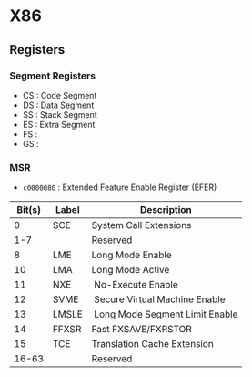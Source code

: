 # X86

## Registers

### Segment Registers

* CS : Code Segment 
* DS : Data Segment
* SS : Stack Segment
* ES : Extra Segment
* FS :
* GS :

### MSR

* `c0000080` : Extended Feature Enable Register (EFER)

| Bit(s) | Label | Description |
|--------|-------|-------------|
| 0 | SCE | System Call Extensions |
| 1-7 | | Reserved |
| 8 | LME | Long Mode Enable |
| 10 | LMA | Long Mode Active |
| 11 | NXE 	| No-Execute Enable |
| 12 | SVME | Secure Virtual Machine Enable |
| 13 | LMSLE | Long Mode Segment Limit Enable |
| 14 | FFXSR | Fast FXSAVE/FXRSTOR |
| 15 | TCE 	| Translation Cache Extension |
| 16-63 | | Reserved |
